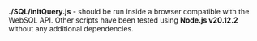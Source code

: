 **./SQL/initQuery.js** - should be run inside a browser compatible with the WebSQL API.
Other scripts have been tested using **Node.js v20.12.2** without any additional dependencies.
